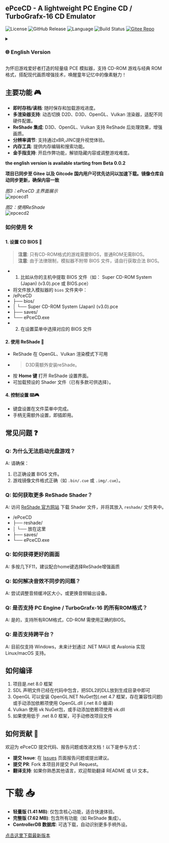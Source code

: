 ## **ePceCD - A lightweight PC Engine CD / TurboGrafx-16 CD Emulator**  

![License](https://img.shields.io/badge/license-MIT-blue) ![GitHub Release](https://img.shields.io/github/v/release/unknowall/emuPCE?label=Release) ![Language](https://img.shields.io/github/languages/top/unknowall/emuPCE) ![Build Status](https://img.shields.io/badge/build-passing-brightgreen) [![Gitee Repo](https://img.shields.io/badge/Gitee-Mirror-FFB71B)](https://gitee.com/unknowall/emuPCE)

<details>
<summary><h3> 🌐 English Version</h3></summary>
  
A lightweight emulator for retro gaming enthusiasts, supporting CD-ROM games and classic ROM formats with modern graphical enhancements to revive the pixel art charm of your childhood memories!

## Key Features 🎮
- **Instant Save/Load**: Save and load game progress anytime.
- **Multiple Renderer Support**: Dynamically switch between D2D/D3D/OpenGL/Vulkan renderers to adapt to different hardware configurations.
- **ReShade Integration**: Post-processing effects (xBR/JINC upscaling) available for OpenGL/Vulkan/D3D pipelines.
- **Resolution Scaling**: Enhanced visual experience through xBR/JINC algorithms.
- **Memory Tools**: Provides memory editing and search capabilities.
- **Cheat Code Support**: Unlock hidden content or adjust game difficulty via cheat codes.

> <b>Note:</b> This English documentation became available from Beta version 0.0.2 onwards.

_图3：ePceCD 主界面展示_<br>
![epcecd1](https://github.com/user-attachments/assets/95e6e618-cde2-42c0-8db5-6d04de6f4385)

_图2：使用ReShade_<br>
![epcecd2](https://github.com/user-attachments/assets/d978b804-fdfa-49a9-a625-fc813acca6ba)

### How to Use 🛠️

#### 1. Setting Up CD BIOS 🔑
> **Note**: BIOS files are required only for CD-ROM format games, not for standard ROMs.  
> **Legal Disclaimer**: Due to copyright restrictions, the emulator does not include BIOS files. You must obtain them legally from your own console.

- 1. Example BIOS files: `Super CD-ROM System (Japan) (v3.0).pce` or `BIOS.pce`
- Place the file in the emulator's `bios` folder:
```
/ePceCD
├── bios/
│   └── Super CD-ROM System (Japan) (v3.0).pce
├── saves/
└── ePceCD.exe
```
 - 2. Select the appropriate BIOS file in the Settings

#### 2. Using ReShade 🎨
- Available in OpenGL/Vulkan rendering modes
- > D3D requires separate ReShade installation
- Press the **Home key** to open the ReShade settings interface
- Load preset shader files (multiple options available)

#### 4. Control Settings ⌨️🎮
- Keyboard mapping configuration is done through the File menu
- Gamepads are plug-and-play compatible

## Frequently Asked Questions ❓

### Q: Why can't I start a CD-ROM game?
A: Please verify:
1. BIOS file is correctly configured
2. Game image format is valid (e.g., `.bin/.cue` or `.img/.cue`)

### Q: How do I get more ReShade shaders?
A: 
1. Download shader files from [ReShade Official Website](https://reshade.me/) and place them in the `reshade/` folder:
```
/ePceCD
├── reshade/
│   └── Put shaders here
├── saves/
└── ePceCD.exe
```


### Q: How to improve visual quality?
A: Press F11 multiple times. Combine with Home key to enable ReShade enhancements.

### Q: How to fix audio sync issues?
A: Try adjusting audio buffer size or switching audio output devices.

### Q: Does it support all PC Engine/TurboGrafx-16 ROM formats?
A: Yes, all ROM formats are supported. CD-ROM requires proper BIOS configuration.

### Q: Is cross-platform support available?
A: Currently Windows-only. Linux/macOS support planned via .NET MAUI or Avalonia frameworks.

## Compilation Guide

1. Project built with .NET 8.0 framework
2. SDL definitions already included in code - place SDL2 DLL in output directory
3. OpenGL: Install OpenGL.NET NuGet package (.NET 4.7 framework with compatibility issues)  
   Or manually add OpenGL.dll for .NET 8.0 builds
5. Vulkan: Use vk NuGet package or manual vk.dll dependency
6. For versions below .NET 8.0, modify project file manually

## How to Contribute 🤝
We welcome code submissions, issue reports, and documentation improvements!
- **Submit Issues**: Report bugs or suggest features at [Issues](https://github.com/unknowall/emuPCE/issues)
- **Pull Requests**: Fork this project and submit PRs
- **Localization**: Help translate UI text and documentation

# Downloads 📥

- **Lite Version (1.41 MB)**: Core functionality only, ideal for quick testing
- **Full Version (7.62 MB)**: Includes all features including ReShade integration
- **ControllerDB Database**: Optional download for enhanced controller recognition

[Download Latest Version](https://github.com/unknowall/emuPCE/releases)

</details>

为怀旧游戏爱好者打造的轻量级 PCE 模拟器，支持 CD-ROM 游戏与经典 ROM 格式，搭配现代画质增强技术，唤醒童年记忆中的像素魅力！

## 主要功能 🎮
- **即时存档/读档**: 随时保存和加载游戏进度。
- **多渲染器支持**: 动态切换 D2D、D3D、OpenGL、Vulkan 渲染器，适配不同硬件配置。
- **ReShade 集成**: D3D、OpenGL、Vulkan 支持 ReShade 后处理效果，增强画质。
- **分辨率调节**: 支持通过xBR,JINC提升视觉体验。
- **内存工具**: 提供内存编辑和搜索功能。
- **金手指支持**: 开启作弊功能，解锁隐藏内容或调整游戏难度。

<b>the english version is available starting from Beta 0.0.2 </b>

**项目已同步至 Gitee 以及 Gitcode 国内用户可优先访问以加速下载。镜像仓库自动同步更新，确保内容一致**

_图3：ePceCD 主界面展示_<br>
![epcecd1](https://github.com/user-attachments/assets/95e6e618-cde2-42c0-8db5-6d04de6f4385)

_图2：使用ReShade_<br>
![epcecd2](https://github.com/user-attachments/assets/d978b804-fdfa-49a9-a625-fc813acca6ba)

### 如何使用 🛠️

#### 1. 设置 CD BIOS 🔑
> **注意**: 只有CD-ROM格式的游戏需要BIOS，普通ROM无需BIOS。<br>
> **注意**: 由于法律限制，模拟器不附带 BIOS 文件，请自行获取合法 BIOS。
- 1. 比如从你的主机中提取 BIOS 文件（如： Super CD-ROM System (Japan) (v3.0).pce 或 BIOS.pce）
- 将文件放入模拟器的 `bios` 文件夹中：
- /ePceCD
- ├── bios/
- │ └── Super CD-ROM System (Japan) (v3.0).pce
- ├── saves/
- └── ePceCD.exe
- 2. 在设置菜单中选择对应的 BIOS 文件

#### 2. 使用 ReShade 🎨
- ReShade 在 OpenGL、Vulkan 渲染模式下可用
- >D3D需额外安装reShade。
- 按 **Home 键** 打开 ReShade 设置界面。
- 可加载预设的 Shader 文件（已有多款可供选择）。
  
#### 4. 控制设置 ⌨️🎮
- 键盘设置在文件菜单中完成。
- 手柄无需额外设置，即插即用。
  
## 常见问题 ❓

### Q: 为什么无法启动光盘游戏？
A: 请确保：
1. 已正确设置 BIOS 文件。
2. 游戏镜像文件格式正确（如 `.bin/.cue` 或 `.img/.cue`）。

### Q: 如何获取更多 ReShade Shader？
A: 访问 [ReShade 官方网站](https://reshade.me/) 下载 Shader 文件，并将其放入 `reshade/` 文件夹中。
- /ePceCD
- ├── reshade/
- │ └── 放在这里
- ├── saves/
- └── ePceCD.exe

### Q: 如何获得更好的画面
A: 多按几下F11，建议配合home键选择ReShade增强画质

### Q: 如何解决音效不同步的问题？
A: 尝试调整音频缓冲区大小，或更换音频输出设备。

### Q: 是否支持 PC Engine / TurboGrafx-16 的所有ROM格式？
A: 是的，支持所有ROM格式，CD-ROM 需使用正确的BIOS。

### Q: 是否支持跨平台？
A: 目前仅支持 Windows，未来计划通过 .NET MAUI 或 Avalonia 实现 Linux/macOS 支持。

## 如何编译
1. 项目是.net 8.0 框架
2. SDL 声明文件已经在代码中包含，把SDL2的DLL放到生成目录中即可
3. OpenGL 可以安装 OpenGL.NET NuGet包(.net 4.7 框架，存在兼容性问题)<br>
   或手动添加依赖项使用 OpenGL.dll (.net 8.0 编译)
5. Vulkan 使用 vk NuGet包，或手动添加依赖项使用 vk.dll
6. 如果使用低于 .net 8.0 框架，可手动修改项目文件

## 如何贡献 🤝
欢迎为 ePceCD 提交代码、报告问题或改进文档！以下是参与方式：
- **提交 Issue**: 在 [Issues](https://github.com/unknowall/emuPCE/issues) 页面报告问题或提出建议。
- **提交 PR**: Fork 本项目并提交 Pull Request。
- **翻译支持**: 如果你熟悉其他语言，欢迎帮助翻译 README 或 UI 文本。

# 下载 📥

- **轻量版 (1.41 MB)**: 仅包含核心功能，适合快速体验。
- **完整版 (7.62 MB)**: 包含所有功能（如 ReShade 集成）。
- **ControllerDB 数据库**: 可选下载，自动识别更多手柄外设。

[点击这里下载最新版本](https://github.com/unknowall/emuPCE/releases)

